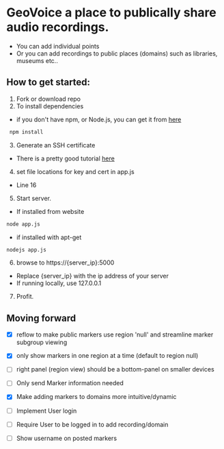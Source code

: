 # GeoVoice a place to publically share audio recordings.

- You can add individual points
- Or you can add recordings to public places (domains) such as libraries, museums etc..

## How to get started:
1. Fork or download repo
2. To install dependencies
  - if you don't have npm, or Node.js, you can get it from [here](https://nodejs.org/)
  ```bash
   npm install
   ```
3. Generate an SSH certificate
  - There is a pretty good tutorial [here](https://help.github.com/articles/generating-an-ssh-key/)
4. set file locations for key and cert in app.js
  - Line 16
5. Start server.
  - If installed from website
  ```bash
  node app.js
  ```
  - if installed with apt-get
  ```bash
  nodejs app.js
  ````
6. browse to https://{server_ip}:5000
  - Replace {server_ip} with the ip address of your server
  - If running locally, use 127.0.0.1
7. Profit.
 
## Moving forward
 - [x] reflow to make public markers use region 'null' and streamline marker subgroup viewing
 - [x] only show markers in one region at a time (default to region null)
 - [ ] right panel (region view) should be a bottom-panel on smaller devices
 - [ ] Only send Marker information needed
 - [x] Make adding markers to domains more intuitive/dynamic
 - [ ] Implement User login
 - [ ] Require User to be logged in to add recording/domain
 - [ ] Show username on posted markers

